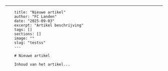 ---
        title: "Nieuwe artikel"
        author: "FC Landen"
        date: "2025-09-03"
        excerpt: "Artikel beschrijving"
        tags: []
        sections: []
        image: ""
        slug: "testss"
        ---

        # Nieuwe artikel

        Inhoud van het artikel...
        